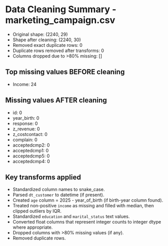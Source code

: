 # Data Cleaning Summary - marketing_campaign.csv

- Original shape: (2240, 29)
- Shape after cleaning: (2240, 30)
- Removed exact duplicate rows: 0
- Duplicate rows removed after transforms: 0
- Columns dropped due to >80% missing: []

## Top missing values BEFORE cleaning

- Income: 24

## Missing values AFTER cleaning

- id: 0
- year_birth: 0
- response: 0
- z_revenue: 0
- z_costcontact: 0
- complain: 0
- acceptedcmp2: 0
- acceptedcmp1: 0
- acceptedcmp5: 0
- acceptedcmp4: 0

## Key transforms applied

- Standardized column names to snake_case.
- Parsed `dt_customer` to datetime (if present).
- Created `age` column = 2025 - year_of_birth (if birth-year column found).
- Treated non-positive `income` as missing and filled with median, then clipped outliers by IQR.
- Standardized `education` and `marital_status` text values.
- Converted float columns that represent integer counts to integer dtype where appropriate.
- Dropped columns with >80% missing values (if any).
- Removed duplicate rows.
